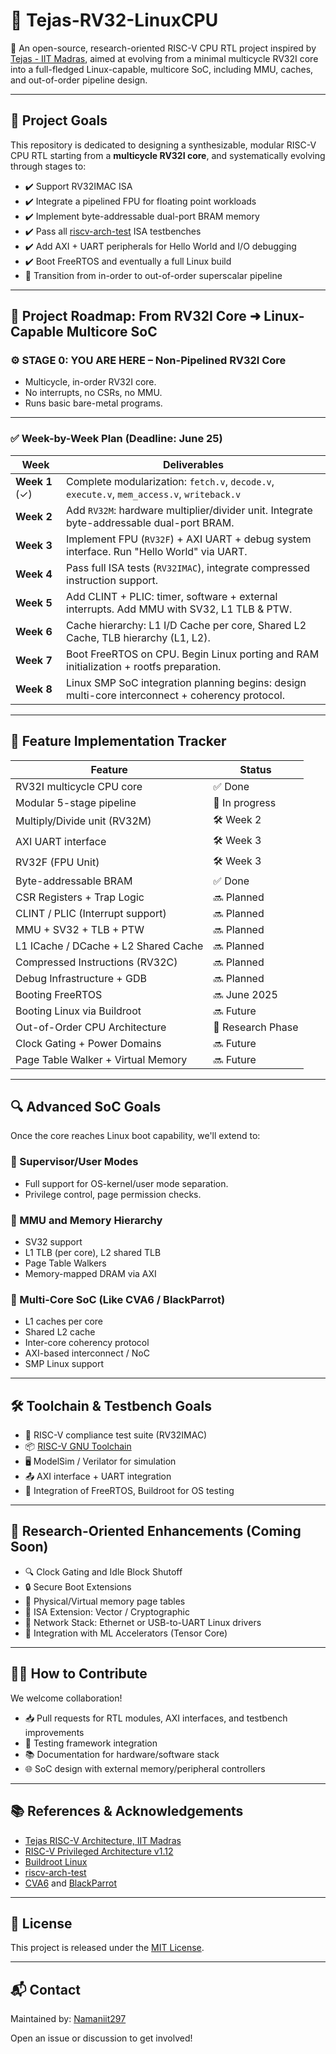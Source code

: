 # 🚀 Tejas-RV32-LinuxCPU

🧠 An open-source, research-oriented RISC-V CPU RTL project inspired by [Tejas - IIT Madras](https://www.cse.iitm.ac.in/~tejas/), aimed at evolving from a minimal multicycle RV32I core into a full-fledged Linux-capable, multicore SoC, including MMU, caches, and out-of-order pipeline design.

---

## 📌 Project Goals

This repository is dedicated to designing a synthesizable, modular RISC-V CPU RTL starting from a **multicycle RV32I core**, and systematically evolving through stages to:

- ✔️ Support RV32IMAC ISA
- ✔️ Integrate a pipelined FPU for floating point workloads
- ✔️ Implement byte-addressable dual-port BRAM memory
- ✔️ Pass all [riscv-arch-test](https://github.com/riscv/riscv-arch-test) ISA testbenches
- ✔️ Add AXI + UART peripherals for Hello World and I/O debugging
- ✔️ Boot FreeRTOS and eventually a full Linux build
- 🧩 Transition from in-order to out-of-order superscalar pipeline

---

## 🧭 Project Roadmap: From RV32I Core ➜ Linux-Capable Multicore SoC

### ⚙️ STAGE 0: YOU ARE HERE – Non-Pipelined RV32I Core
- Multicycle, in-order RV32I core.
- No interrupts, no CSRs, no MMU.
- Runs basic bare-metal programs.

---

### ✅ Week-by-Week Plan (Deadline: June 25)

| Week | Deliverables |
|------|--------------|
| **Week 1** (✓) | Complete modularization: `fetch.v`, `decode.v`, `execute.v`, `mem_access.v`, `writeback.v` |
| **Week 2** | Add `RV32M`: hardware multiplier/divider unit. Integrate byte-addressable dual-port BRAM. |
| **Week 3** | Implement FPU (`RV32F`) + AXI UART + debug system interface. Run "Hello World" via UART. |
| **Week 4** | Pass full ISA tests (`RV32IMAC`), integrate compressed instruction support. |
| **Week 5** | Add CLINT + PLIC: timer, software + external interrupts. Add MMU with SV32, L1 TLB & PTW. |
| **Week 6** | Cache hierarchy: L1 I/D Cache per core, Shared L2 Cache, TLB hierarchy (L1, L2). |
| **Week 7** | Boot FreeRTOS on CPU. Begin Linux porting and RAM initialization + rootfs preparation. |
| **Week 8** | Linux SMP SoC integration planning begins: design multi-core interconnect + coherency protocol. |

---

## 🧩 Feature Implementation Tracker

| Feature | Status |
|--------|--------|
| RV32I multicycle CPU core | ✅ Done |
| Modular 5-stage pipeline | 🚧 In progress |
| Multiply/Divide unit (RV32M) | 🛠️ Week 2 |
| AXI UART interface | 🛠️ Week 3 |
| RV32F (FPU Unit) | 🛠️ Week 3 |
| Byte-addressable BRAM | ✅ Done |
| CSR Registers + Trap Logic | 🔜 Planned |
| CLINT / PLIC (Interrupt support) | 🔜 Planned |
| MMU + SV32 + TLB + PTW | 🔜 Planned |
| L1 ICache / DCache + L2 Shared Cache | 🔜 Planned |
| Compressed Instructions (RV32C) | 🔜 Planned |
| Debug Infrastructure + GDB | 🔜 Planned |
| Booting FreeRTOS | 🔜 June 2025 |
| Booting Linux via Buildroot | 🔜 Future |
| Out-of-Order CPU Architecture | 🧠 Research Phase |
| Clock Gating + Power Domains | 🔜 Future |
| Page Table Walker + Virtual Memory | 🔜 Future |

---

## 🔍 Advanced SoC Goals

Once the core reaches Linux boot capability, we'll extend to:

### 🧠 Supervisor/User Modes
- Full support for OS-kernel/user mode separation.
- Privilege control, page permission checks.

### 🧠 MMU and Memory Hierarchy
- SV32 support
- L1 TLB (per core), L2 shared TLB
- Page Table Walkers
- Memory-mapped DRAM via AXI

### 🔁 Multi-Core SoC (Like CVA6 / BlackParrot)
- L1 caches per core
- Shared L2 cache
- Inter-core coherency protocol
- AXI-based interconnect / NoC
- SMP Linux support

---

## 🛠️ Toolchain & Testbench Goals

- 🧪 RISC-V compliance test suite (RV32IMAC)
- 📦 [RISC-V GNU Toolchain](https://github.com/riscv-collab/riscv-gnu-toolchain)
- 🖥️ ModelSim / Verilator for simulation
- 📤 AXI interface + UART integration
- 🧵 Integration of FreeRTOS, Buildroot for OS testing

---

## 🧪 Research-Oriented Enhancements (Coming Soon)

- 🔍 Clock Gating and Idle Block Shutoff
- 🔒 Secure Boot Extensions
- 🔐 Physical/Virtual memory page tables
- 🧠 ISA Extension: Vector / Cryptographic
- 📡 Network Stack: Ethernet or USB-to-UART Linux drivers
- 🧬 Integration with ML Accelerators (Tensor Core)

---

## 🧑‍💻 How to Contribute

We welcome collaboration!

- 📥 Pull requests for RTL modules, AXI interfaces, and testbench improvements
- 🧪 Testing framework integration
- 📚 Documentation for hardware/software stack
- 🌐 SoC design with external memory/peripheral controllers

---

## 📚 References & Acknowledgements

- [Tejas RISC-V Architecture, IIT Madras](https://www.cse.iitm.ac.in/~tejas/)
- [RISC-V Privileged Architecture v1.12](https://github.com/riscv/riscv-isa-manual)
- [Buildroot Linux](https://buildroot.org/)
- [riscv-arch-test](https://github.com/riscv/riscv-arch-test)
- [CVA6](https://github.com/openhwgroup/cva6) and [BlackParrot](https://github.com/black-parrot/black-parrot)

---

## 🔐 License

This project is released under the [MIT License](LICENSE).

---

## 📬 Contact

Maintained by: [Namaniit297](https://github.com/Namaniit297)

Open an issue or discussion to get involved!
